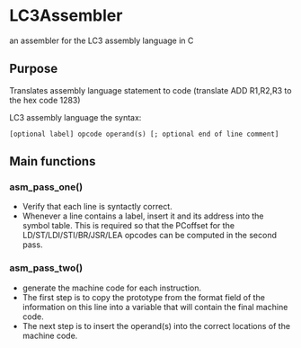 # LC3Assembler
an assembler for the LC3 assembly language in C

## Purpose
Translates assembly language statement to code (translate ADD R1,R2,R3 to the hex code 1283)

LC3 assembly language the syntax:
```
[optional label] opcode operand(s) [; optional end of line comment]
```

## Main functions
### asm_pass_one()
* Verify that each line is syntactly correct. 
* Whenever a line contains a label, insert it and its address into the symbol table. This is required so that the PCoffset for the LD/ST/LDI/STI/BR/JSR/LEA opcodes can be computed in the second pass.

### asm_pass_two()
* generate the machine code for each instruction. 
* The first step is to copy the prototype from the format field of the information on this line into a variable that will contain the final machine code. 
* The next step is to insert the operand(s) into the correct locations of the machine code. 
